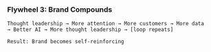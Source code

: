 ### Flywheel 3: **Brand Compounds**

```
Thought leadership → More attention → More customers → More data
→ Better AI → More thought leadership → [loop repeats]

Result: Brand becomes self-reinforcing
```

